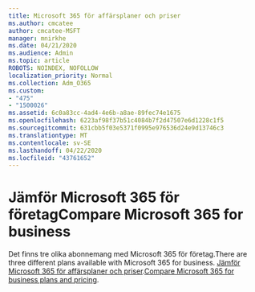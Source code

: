 ```yaml
---
title: Microsoft 365 för affärsplaner och priser
ms.author: cmcatee
author: cmcatee-MSFT
manager: mnirkhe
ms.date: 04/21/2020
ms.audience: Admin
ms.topic: article
ROBOTS: NOINDEX, NOFOLLOW
localization_priority: Normal
ms.collection: Adm_O365
ms.custom:
- "475"
- "1500026"
ms.assetid: 6c0a83cc-4ad4-4e6b-a8ae-89fec74e1675
ms.openlocfilehash: 6223af98f37b51c4084b7f2d47507e6d1228c1f5
ms.sourcegitcommit: 631cbb5f03e5371f0995e976536d24e9d13746c3
ms.translationtype: MT
ms.contentlocale: sv-SE
ms.lasthandoff: 04/22/2020
ms.locfileid: "43761652"
---
```

# <a name="compare-microsoft-365-for-business"></a><span data-ttu-id="db37f-102">Jämför Microsoft 365 för företag</span><span class="sxs-lookup"><span data-stu-id="db37f-102">Compare Microsoft 365 for business</span></span>

<span data-ttu-id="db37f-103">Det finns tre olika abonnemang med Microsoft 365 för företag.</span><span class="sxs-lookup"><span data-stu-id="db37f-103">There are three different plans available with Microsoft 365 for business.</span></span> <span data-ttu-id="db37f-104">[Jämför Microsoft 365 för affärsplaner och priser](https://products.office.com/compare-all-microsoft-office-products?tab=2).</span><span class="sxs-lookup"><span data-stu-id="db37f-104">[Compare Microsoft 365 for business plans and pricing](https://products.office.com/compare-all-microsoft-office-products?tab=2).</span></span>  